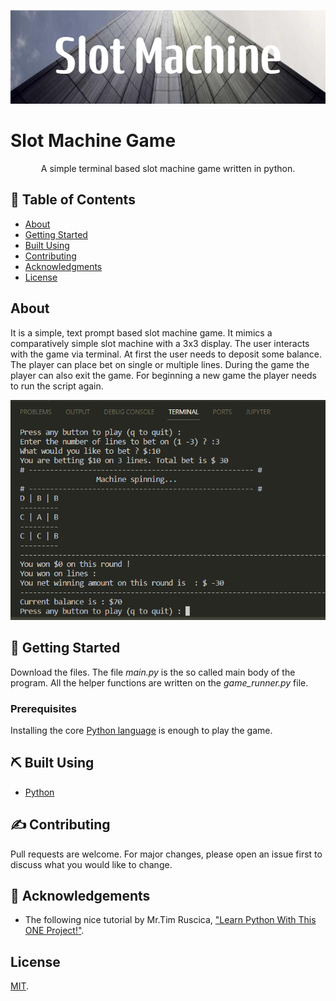 <!-- Comment : Project Banner -->
<p align="center">
  <a href="" rel="noopener">
 <img width=700px height=150px src="/Images/Slot_Machine_Banner.png" alt="Project banner"></a>
</p>

<!-- ---------------------------------------------------------------- -->
<!-- Comment : Project Description-->
# Slot Machine Game 

<p align="center"> A simple terminal based slot machine game written in python. 
    <br> 
</p>

## 📝 Table of Contents
+ [About](#about)
+ [Getting Started](#getting_started)
+ [Built Using](#built_using)
+ [Contributing](#contributing)
+ [Acknowledgments](#acknowledgements)
+ [License](#license) 

## About <a name = "about"></a>

<p align="justified">
It is a simple, text prompt based slot machine game. It mimics a comparatively simple slot machine with a 3x3 display. The user interacts with the game via terminal. At first the user needs to deposit some balance. The player can place bet on single or multiple lines. During the game the player can also exit the game. For beginning a new game the player needs to run the script again. 

![Add Imgage](/Images/Project_Screenshot.PNG) 
</p>

## 🏁 Getting Started <a name = "getting_started"></a>

Download the files. The file *main.py* is the so called main body of the program. All the helper functions are written on the *game_runner.py* file.

### Prerequisites

Installing the core [Python language](https://www.python.org/downloads/) is enough to play the game. 


## ⛏️ Built Using <a name = "built_using"></a>

- [Python](https://www.python.org/) 

## ✍️ Contributing <a name = "contributing"></a>

Pull requests are welcome. For major changes, please open an issue first to discuss what you would like to change. 

## 🎉 Acknowledgements <a name = "acknowledgements"></a>

- The following nice tutorial by Mr.Tim Ruscica, ["Learn Python With This ONE Project!"](https://www.youtube.com/watch?v=th4OBktqK1I). 

## License <a name = "license"></a> 

[MIT](https://choosealicense.com/licenses/mit/).
